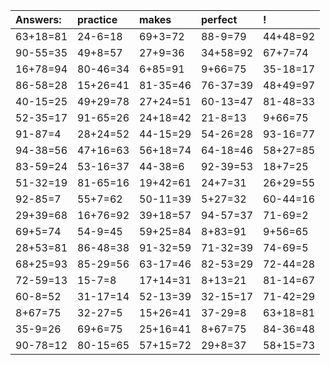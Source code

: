 | Answers: | practice | makes | perfect | ! |
| :--- | :--- | :--- | :--- | :--- |
| 63+18=81 | 24-6=18 | 69+3=72 | 88-9=79 | 44+48=92 | 
| 90-55=35 | 49+8=57 | 27+9=36 | 34+58=92 | 67+7=74 | 
| 16+78=94 | 80-46=34 | 6+85=91 | 9+66=75 | 35-18=17 | 
| 86-58=28 | 15+26=41 | 81-35=46 | 76-37=39 | 48+49=97 | 
| 40-15=25 | 49+29=78 | 27+24=51 | 60-13=47 | 81-48=33 | 
| 52-35=17 | 91-65=26 | 24+18=42 | 21-8=13 | 9+66=75 | 
| 91-87=4 | 28+24=52 | 44-15=29 | 54-26=28 | 93-16=77 | 
| 94-38=56 | 47+16=63 | 56+18=74 | 64-18=46 | 58+27=85 | 
| 83-59=24 | 53-16=37 | 44-38=6 | 92-39=53 | 18+7=25 | 
| 51-32=19 | 81-65=16 | 19+42=61 | 24+7=31 | 26+29=55 | 
| 92-85=7 | 55+7=62 | 50-11=39 | 5+27=32 | 60-44=16 | 
| 29+39=68 | 16+76=92 | 39+18=57 | 94-57=37 | 71-69=2 | 
| 69+5=74 | 54-9=45 | 59+25=84 | 8+83=91 | 9+56=65 | 
| 28+53=81 | 86-48=38 | 91-32=59 | 71-32=39 | 74-69=5 | 
| 68+25=93 | 85-29=56 | 63-17=46 | 82-53=29 | 72-44=28 | 
| 72-59=13 | 15-7=8 | 17+14=31 | 8+13=21 | 81-14=67 | 
| 60-8=52 | 31-17=14 | 52-13=39 | 32-15=17 | 71-42=29 | 
| 8+67=75 | 32-27=5 | 15+26=41 | 37-29=8 | 63+18=81 | 
| 35-9=26 | 69+6=75 | 25+16=41 | 8+67=75 | 84-36=48 | 
| 90-78=12 | 80-15=65 | 57+15=72 | 29+8=37 | 58+15=73 | 
